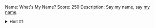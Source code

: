 Name: What's My Name?
Score: 250
Description: Say my name, say <a href='//2018shell1.picoctf.com/static/e14c089226cbde988ebff69d59780471/myname.pcap'>my name</a>.
<details><summary>Hint #1</summary>If you visited a website at an IP address, how does it know the name of the domain?</details>